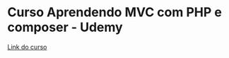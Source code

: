 # Curso Aprendendo MVC com PHP e composer - Udemy

[Link do curso](https://www.udemy.com/course/aprenda-mvc-com-php-e-composer/)

